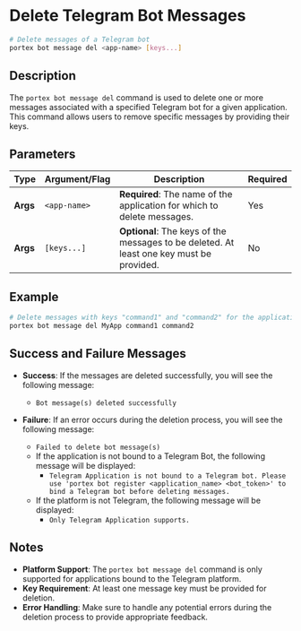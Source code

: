 # Delete Telegram Bot Messages

```bash
# Delete messages of a Telegram bot
portex bot message del <app-name> [keys...]
```

## Description

The `portex bot message del` command is used to delete one or more messages associated with a specified Telegram bot for a given application. This command allows users to remove specific messages by providing their keys.

## Parameters

| Type     | Argument/Flag | Description                                                                              | Required |
| -------- | ------------- | ---------------------------------------------------------------------------------------- | -------- |
| **Args** | `<app-name>`  | **Required**: The name of the application for which to delete messages.                  | Yes      |
| **Args** | `[keys...]`   | **Optional**: The keys of the messages to be deleted. At least one key must be provided. | No       |

## Example

```bash
# Delete messages with keys "command1" and "command2" for the application named "MyApp"
portex bot message del MyApp command1 command2
```

## Success and Failure Messages

- **Success**: If the messages are deleted successfully, you will see the following message:

  - `Bot message(s) deleted successfully`

- **Failure**: If an error occurs during the deletion process, you will see the following message:
  - `Failed to delete bot message(s)`
  - If the application is not bound to a Telegram Bot, the following message will be displayed:
    - `Telegram Application is not bound to a Telegram bot. Please use 'portex bot register <application_name> <bot_token>' to bind a Telegram bot before deleting messages.`
  - If the platform is not Telegram, the following message will be displayed:
    - `Only Telegram Application supports.`

## Notes

- **Platform Support**: The `portex bot message del` command is only supported for applications bound to the Telegram platform.
- **Key Requirement**: At least one message key must be provided for deletion.
- **Error Handling**: Make sure to handle any potential errors during the deletion process to provide appropriate feedback.
